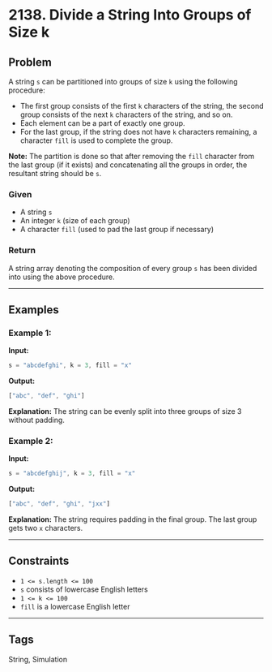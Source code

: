 
# 2138. Divide a String Into Groups of Size k

## Problem

A string `s` can be partitioned into groups of size `k` using the following procedure:

- The first group consists of the first `k` characters of the string, the second group consists of the next `k` characters of the string, and so on.
- Each element can be a part of exactly one group.
- For the last group, if the string does not have `k` characters remaining, a character `fill` is used to complete the group.

**Note:** The partition is done so that after removing the `fill` character from the last group (if it exists) and concatenating all the groups in order, the resultant string should be `s`.

### Given
- A string `s`
- An integer `k` (size of each group)
- A character `fill` (used to pad the last group if necessary)

### Return
A string array denoting the composition of every group `s` has been divided into using the above procedure.

---

## Examples

### Example 1:
**Input:**
```js
s = "abcdefghi", k = 3, fill = "x"
```
**Output:**
```js
["abc", "def", "ghi"]
```
**Explanation:**
The string can be evenly split into three groups of size 3 without padding.

### Example 2:
**Input:**
```js
s = "abcdefghij", k = 3, fill = "x"
```
**Output:**
```js
["abc", "def", "ghi", "jxx"]
```
**Explanation:**
The string requires padding in the final group. The last group gets two `x` characters.

---

## Constraints
- `1 <= s.length <= 100`
- `s` consists of lowercase English letters
- `1 <= k <= 100`
- `fill` is a lowercase English letter

---

## Tags
String, Simulation
